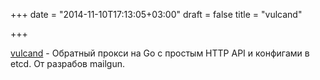 +++
date = "2014-11-10T17:13:05+03:00"
draft = false
title = "vulcand"

+++

<p><a href="http://www.vulcanproxy.com/">vulcand</a>&nbsp;- Обратный прокси на Go с простым HTTP API и конфигами в etcd. От разрабов&nbsp;mailgun.</p>

